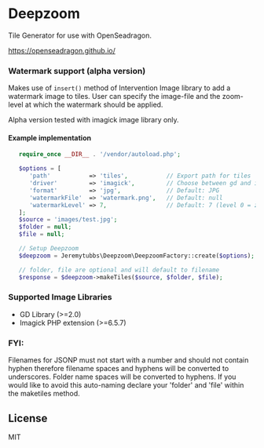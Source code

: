Deepzoom
==
Tile Generator for use with OpenSeadragon.

https://openseadragon.github.io/

### Watermark support (alpha version) 

Makes use of `insert()` method of Intervention Image library to add a watermark image to tiles. User can specify the image-file and the zoom-level at which the watermark should be applied.

Alpha version tested with imagick image library only.

#### Example implementation 
```php
   require_once __DIR__ . '/vendor/autoload.php';

   $options = [
      'path'           => 'tiles',           // Export path for tiles
      'driver'         => 'imagick',         // Choose between gd and imagick support. Default: gd
      'format'         => 'jpg',             // Default: JPG
      'watermarkFile'  => 'watermark.png',   // Default: null
      'watermarkLevel' => 7,                 // Default: 7 (level 0 = zoom level 0)
   ];
   $source = 'images/test.jpg';
   $folder = null;
   $file = null;

   // Setup Deepzoom
   $deepzoom = Jeremytubbs\Deepzoom\DeepzoomFactory::create($options);

   // folder, file are optional and will default to filename
   $response = $deepzoom->makeTiles($source, $folder, $file);

```


### Supported Image Libraries
- GD Library (>=2.0)
- Imagick PHP extension (>=6.5.7)

### FYI:
Filenames for JSONP must not start with a number and should not contain hyphen therefore filename spaces and hyphens will be converted to underscores. Folder name spaces will be converted to hyphens. If you would like to avoid this auto-naming declare your 'folder' and 'file' within the maketiles method. 

License
-------

MIT
